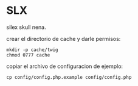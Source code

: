 SLX
===


silex skull nena.

crear el directorio de cache y darle permisos:

	mkdir -p cache/twig
	chmod 0777 cache

copiar el archivo de configuracion de ejemplo:

	cp config/config.php.example config/config.php

